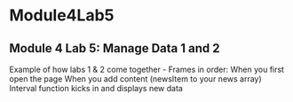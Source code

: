 # Module4Lab5
## Module 4 Lab 5: Manage Data 1 and 2

Example of how labs 1 & 2 come together -
Frames in order:
When you first open the page
When you add content (newsItem to your news array)
Interval function kicks in and displays new data